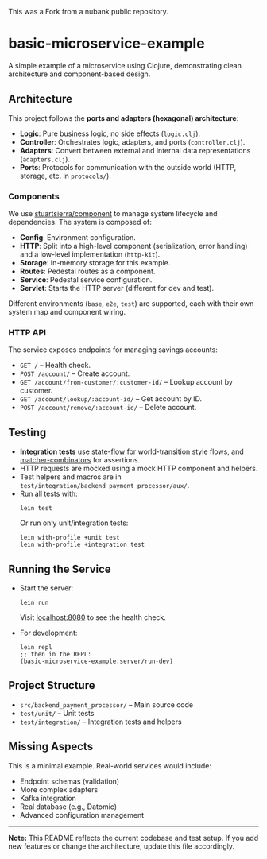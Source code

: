 This was a Fork from a nubank public repository.

# basic-microservice-example

A simple example of a microservice using Clojure, demonstrating clean architecture and component-based design.

## Architecture

This project follows the **ports and adapters (hexagonal) architecture**:

- **Logic**: Pure business logic, no side effects (`logic.clj`).
- **Controller**: Orchestrates logic, adapters, and ports (`controller.clj`).
- **Adapters**: Convert between external and internal data representations (`adapters.clj`).
- **Ports**: Protocols for communication with the outside world (HTTP, storage, etc. in `protocols/`).

### Components

We use [stuartsierra/component](https://github.com/stuartsierra/component) to manage system lifecycle and dependencies. The system is composed of:

- **Config**: Environment configuration.
- **HTTP**: Split into a high-level component (serialization, error handling) and a low-level implementation (`http-kit`).
- **Storage**: In-memory storage for this example.
- **Routes**: Pedestal routes as a component.
- **Service**: Pedestal service configuration.
- **Servlet**: Starts the HTTP server (different for dev and test).

Different environments (`base`, `e2e`, `test`) are supported, each with their own system map and component wiring.

### HTTP API

The service exposes endpoints for managing savings accounts:

- `GET /` – Health check.
- `POST /account/` – Create account.
- `GET /account/from-customer/:customer-id/` – Lookup account by customer.
- `GET /account/lookup/:account-id/` – Get account by ID.
- `POST /account/remove/:account-id/` – Delete account.

## Testing

- **Integration tests** use [state-flow](https://github.com/nubank/state-flow) for world-transition style flows, and [matcher-combinators](https://github.com/nubank/matcher-combinators) for assertions.
- HTTP requests are mocked using a mock HTTP component and helpers.
- Test helpers and macros are in `test/integration/backend_payment_processor/aux/`.
- Run all tests with:
  ```
  lein test
  ```
  Or run only unit/integration tests:
  ```
  lein with-profile +unit test
  lein with-profile +integration test
  ```

## Running the Service

- Start the server:
  ```
  lein run
  ```
  Visit [localhost:8080](http://localhost:8080/) to see the health check.

- For development:
  ```
  lein repl
  ;; then in the REPL:
  (basic-microservice-example.server/run-dev)
  ```

## Project Structure

- `src/backend_payment_processor/` – Main source code
- `test/unit/` – Unit tests
- `test/integration/` – Integration tests and helpers

## Missing Aspects

This is a minimal example. Real-world services would include:

- Endpoint schemas (validation)
- More complex adapters
- Kafka integration
- Real database (e.g., Datomic)
- Advanced configuration management

---

**Note:** This README reflects the current codebase and test setup. If you add new features or change the architecture, update this file accordingly.
